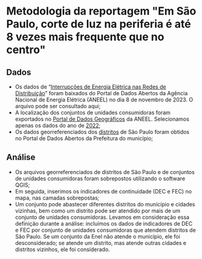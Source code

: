 # Metodologia da reportagem "Em São Paulo, corte de luz na periferia é até 8 vezes mais frequente que no centro"

## Dados
* Os dados de “[Interrupções de Energia Elétrica nas Redes de Distribuição](https://dadosabertos.aneel.gov.br/dataset/interrupcoes-de-energia-eletrica-nas-redes-de-distribuicao)” foram baixados do Portal de Dados Abertos da Agência Nacional de Energia Elétrica (ANEEL) no dia 8 de novembro de 2023. O arquivo pode ser consultado aqui;
* A localização dos conjuntos de unidades consumidoras foram exportados no [Portal de Dados Geográficos](https://dadosabertos-aneel.opendata.arcgis.com/) da ANEEL. Selecionamos apenas os dados do ano de [2022](https://dadosabertos-aneel.opendata.arcgis.com/datasets/6422007586134edf8b3504a456072ff0/about);
* Os dados georreferenciados dos [distritos](http://dados.prefeitura.sp.gov.br/pt_PT/dataset/distritos) de São Paulo foram obtidos no Portal de Dados Abertos da Prefeitura do município;

## Análise
* Os arquivos georreferenciados de distritos de São Paulo e de conjuntos de unidades consumidoras foram sobrepostos utilizando o software QGIS;
* Em seguida, inserimos os indicadores de continuidade (DEC e FEC) no mapa, nas camadas sobrepostas;
* Um conjunto pode abastecer diferentes distritos do município e cidades vizinhas, bem como um distrito pode ser atendido por mais de um conjunto de unidades consumidoras. Levamos em consideração essa definição durante a análise: incluímos os dados de indicadores de DEC e FEC por conjunto de unidades consumidoras que atendem distritos de São Paulo. Se um conjunto da Enel não atende o município, ele foi desconsiderado; se atende um distrito, mas atende outras cidades e distritos vizinhos, ele foi considerado.
